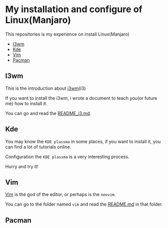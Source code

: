 # My installation and configure of Linux(Manjaro)

This repositories is my experience on install Linux(Manjaro)

<!-- vim-markdown-toc GFM -->

* [I3wm](#i3wm)
* [Kde](#kde)
* [Vim](#vim)
* [Pacman](#pacman)

<!-- vim-markdown-toc -->

## I3wm
This is the introduction about [i3wm](https://wiki.archlinux.org/index.php/I3)(i3)

If you want to install the i3wm, i wrote a document to teach you(or future me) how to install it.

You can go and read the [README_i3.md](./README_i3.md).

## Kde
You may know the `KDE plassma` in some places, if you want to install it, you can find a lot of tutorials online.

Configuration the `KDE plassma` is a very interesting process.

Hurry and try it!

## Vim
[Vim](https://www.vim.org/) is the god of the editor, or perhaps is the `neovim`.

You can go to the folder named `vim` and read the [README.md](./vim/README.md) in that folder.

## Pacman
